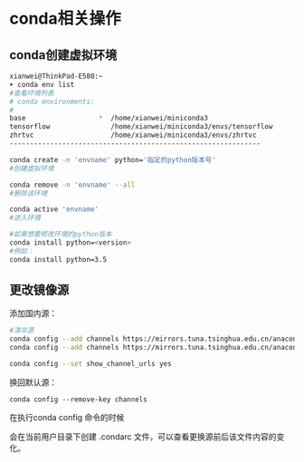 # conda相关操作

## conda创建虚拟环境

```bash
xianwei@ThinkPad-E580:~
➤ conda env list                                                         (base)
#查看环境列表
# conda environments:
#
base                  *  /home/xianwei/miniconda3
tensorflow               /home/xianwei/miniconda3/envs/tensorflow
zhrtvc                   /home/xianwei/miniconda3/envs/zhrtvc
--------------------------------------------------------------

conda create -n 'envname' python='指定的python版本号'
#创建虚拟环境

conda remove -n 'envname' --all
#删除该环境

conda active 'envname'
#进入环境

#如果想要修改环境的python版本
conda install python=<version>
#例如：
conda install python=3.5
```

## 更改镜像源

添加国内源：

```bash
#清华源
conda config --add channels https://mirrors.tuna.tsinghua.edu.cn/anaconda/pkgs/free
conda config --add channels https://mirrors.tuna.tsinghua.edu.cn/anaconda/pkgs/main

conda config --set show_channel_urls yes
```

换回默认源：

```
conda config --remove-key channels
```

在执行conda config 命令的时候

会在当前用户目录下创建 .condarc 文件，可以查看更换源前后该文件内容的变化。